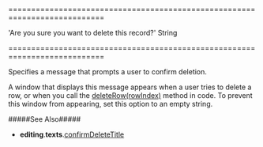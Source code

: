 ===========================================================================
<!--default-->'Are you sure you want to delete this record?'<!--/default-->
<!--type-->String<!--/type-->
===========================================================================

<!--shortDescription-->
Specifies a message that prompts a user to confirm deletion.
<!--/shortDescription-->

<!--fullDescription-->
A window that displays this message appears when a user tries to delete a row, or when you call the [deleteRow(rowIndex)]({basewidgetpath}/Methods/#deleteRowrowIndex) method in code. To prevent this window from appearing, set this option to an empty string.

#####See Also#####
- **editing**.**texts**.[confirmDeleteTitle]({basewidgetpath}/Configuration/editing/texts/#confirmDeleteTitle)
<!--/fullDescription-->